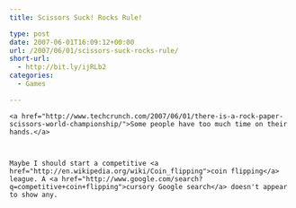 ```yaml
---
title: Scissors Suck! Rocks Rule!

type: post
date: 2007-06-01T16:09:12+00:00
url: /2007/06/01/scissors-suck-rocks-rule/
short-url:
  - http://bit.ly/ijRLb2
categories:
  - Games

---
```

<div class='microid-mailto+http:sha1:85e11a2b1de16e202fb6dffea94cc615e879fd7f'>
  
    <a href="http://www.techcrunch.com/2007/06/01/there-is-a-rock-paper-scissors-world-championship/">Some people have too much time on their hands.</a>
  
  
  
    Maybe I should start a competitive <a href="http://en.wikipedia.org/wiki/Coin_flipping">coin flipping</a> league. A <a href="http://www.google.com/search?q=competitive+coin+flipping">cursory Google search</a> doesn't appear to show any.
  
